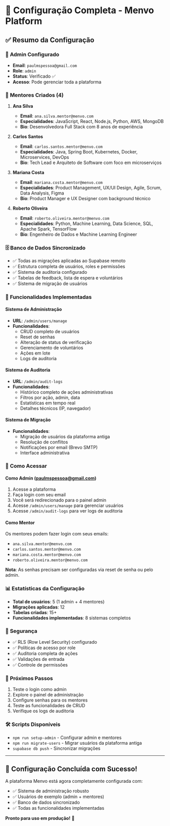 # 🎉 Configuração Completa - Menvo Platform

## ✅ Resumo da Configuração

### 👤 **Admin Configurado**
- **Email**: `paulmspessoa@gmail.com`
- **Role**: `admin`
- **Status**: Verificado ✅
- **Acesso**: Pode gerenciar toda a plataforma

### 👥 **Mentores Criados (4)**

1. **Ana Silva**
   - **Email**: `ana.silva.mentor@menvo.com`
   - **Especialidades**: JavaScript, React, Node.js, Python, AWS, MongoDB
   - **Bio**: Desenvolvedora Full Stack com 8 anos de experiência

2. **Carlos Santos**
   - **Email**: `carlos.santos.mentor@menvo.com`
   - **Especialidades**: Java, Spring Boot, Kubernetes, Docker, Microservices, DevOps
   - **Bio**: Tech Lead e Arquiteto de Software com foco em microserviços

3. **Mariana Costa**
   - **Email**: `mariana.costa.mentor@menvo.com`
   - **Especialidades**: Product Management, UX/UI Design, Agile, Scrum, Data Analysis, Figma
   - **Bio**: Product Manager e UX Designer com background técnico

4. **Roberto Oliveira**
   - **Email**: `roberto.oliveira.mentor@menvo.com`
   - **Especialidades**: Python, Machine Learning, Data Science, SQL, Apache Spark, TensorFlow
   - **Bio**: Engenheiro de Dados e Machine Learning Engineer

### 🗄️ **Banco de Dados Sincronizado**
- ✅ Todas as migrações aplicadas ao Supabase remoto
- ✅ Estrutura completa de usuários, roles e permissões
- ✅ Sistema de auditoria configurado
- ✅ Tabelas de feedback, lista de espera e voluntários
- ✅ Sistema de migração de usuários

### 🔧 **Funcionalidades Implementadas**

#### Sistema de Administração
- **URL**: `/admin/users/manage`
- **Funcionalidades**:
  - CRUD completo de usuários
  - Reset de senhas
  - Alteração de status de verificação
  - Gerenciamento de voluntários
  - Ações em lote
  - Logs de auditoria

#### Sistema de Auditoria
- **URL**: `/admin/audit-logs`
- **Funcionalidades**:
  - Histórico completo de ações administrativas
  - Filtros por ação, admin, data
  - Estatísticas em tempo real
  - Detalhes técnicos (IP, navegador)

#### Sistema de Migração
- **Funcionalidades**:
  - Migração de usuários da plataforma antiga
  - Resolução de conflitos
  - Notificações por email (Brevo SMTP)
  - Interface administrativa

### 🚀 **Como Acessar**

#### Como Admin (paulmspessoa@gmail.com)
1. Acesse a plataforma
2. Faça login com seu email
3. Você será redirecionado para o painel admin
4. Acesse `/admin/users/manage` para gerenciar usuários
5. Acesse `/admin/audit-logs` para ver logs de auditoria

#### Como Mentor
Os mentores podem fazer login com seus emails:
- `ana.silva.mentor@menvo.com`
- `carlos.santos.mentor@menvo.com`
- `mariana.costa.mentor@menvo.com`
- `roberto.oliveira.mentor@menvo.com`

**Nota**: As senhas precisam ser configuradas via reset de senha ou pelo admin.

### 📊 **Estatísticas da Configuração**
- **Total de usuários**: 5 (1 admin + 4 mentores)
- **Migrações aplicadas**: 12
- **Tabelas criadas**: 15+
- **Funcionalidades implementadas**: 8 sistemas completos

### 🔐 **Segurança**
- ✅ RLS (Row Level Security) configurado
- ✅ Políticas de acesso por role
- ✅ Auditoria completa de ações
- ✅ Validações de entrada
- ✅ Controle de permissões

### 📝 **Próximos Passos**
1. Teste o login como admin
2. Explore o painel de administração
3. Configure senhas para os mentores
4. Teste as funcionalidades de CRUD
5. Verifique os logs de auditoria

### 🛠️ **Scripts Disponíveis**
- `npm run setup-admin` - Configurar admin e mentores
- `npm run migrate-users` - Migrar usuários da plataforma antiga
- `supabase db push` - Sincronizar migrações

---

## 🎯 **Configuração Concluída com Sucesso!**

A plataforma Menvo está agora completamente configurada com:
- ✅ Sistema de administração robusto
- ✅ Usuários de exemplo (admin + mentores)
- ✅ Banco de dados sincronizado
- ✅ Todas as funcionalidades implementadas

**Pronto para uso em produção!** 🚀
